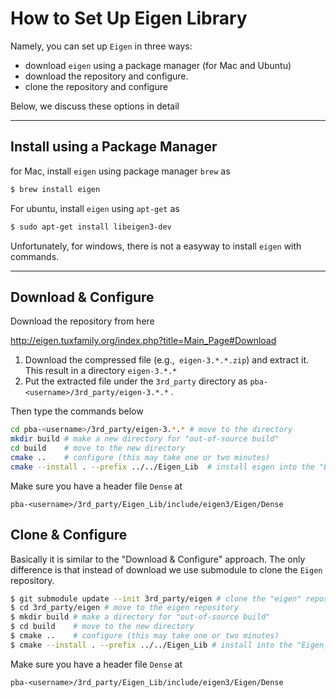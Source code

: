 # How to Set Up Eigen Library

Namely, you can set up `Eigen` in three ways:

- download `eigen` using a package manager (for Mac and Ubuntu)
- download the repository and configure.
- clone the repository and configure

Below, we discuss these options in detail

----



## Install using a Package Manager

for Mac, install `eigen` using package manager `brew` as

```bash
$ brew install eigen
```
For ubuntu, install `eigen` using `apt-get` as

```bash
$ sudo apt-get install libeigen3-dev
```
Unfortunately, for windows, there is not a easyway to install `eigen` with commands.

---



## Download & Configure

Download the repository from here

 http://eigen.tuxfamily.org/index.php?title=Main_Page#Download

1. Download the compressed file (e.g.,` eigen-3.*.*.zip`)  and extract it. This result in a directory `eigen-3.*.*`
2. Put the extracted file under the `3rd_party` directory as `pba-<username>/3rd_party/eigen-3.*.*` .

Then type the commands below

```bash
cd pba-<username>/3rd_party/eigen-3.*.* # move to the directory
mkdir build # make a new directory for "out-of-source build"
cd build    # move to the new directory
cmake ..    # configure (this may take one or two minutes)
cmake --install . --prefix ../../Eigen_Lib  # install eigen into the "Eigen_Lib" folder
```

Make sure you have a header file `Dense` at

```
pba-<username>/3rd_party/Eigen_Lib/include/eigen3/Eigen/Dense
```



## Clone & Configure

Basically it is similar to the "Download & Configure" approach. The only difference is that instead of download we use submodule to clone the `Eigen` repository. 

```bash
$ git submodule update --init 3rd_party/eigen # clone the "eigen" repository
$ cd 3rd_party/eigen # move to the eigen repository
$ mkdir build # make a directory for "out-of-source build"
$ cd build    # move to the new directory
$ cmake ..    # configure (this may take one or two minutes)
$ cmake --install . --prefix ../../Eigen_Lib # install into the "Eigen_Lib" folder
```

Make sure you have a header file `Dense` at

```
pba-<username>/3rd_party/Eigen_Lib/include/eigen3/Eigen/Dense
```







 



